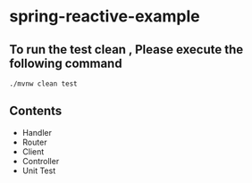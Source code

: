 # spring-reactive-example

## To run the test clean , Please execute the following command

~~~~~
./mvnw clean test
~~~~~
## Contents
- <a herf="/src/main/java/com/upwork/reactive/handler/EmployeeHandler.java">Handler</a>
- <a herf="/src/main/java/com/upwork/reactive/router/EmployeeRouter.java">Router</a>
- <a herf="/src/main/java/com/upwork/reactive/client/EmployeeClient.java">Client</a>
- <a herf="/src/main/java/com/upwork/reactive/controller/EmployeeController.java">Controller</a>
- <a herf="/src/test/java/com/upwork/reactive/ReactiveApplicationTests.java">Unit Test</a>